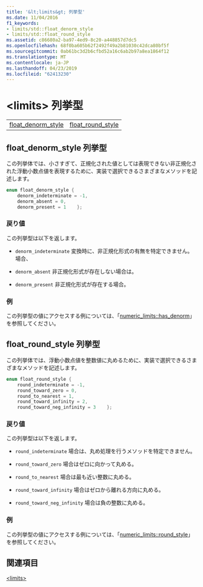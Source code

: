 ```yaml
---
title: '&lt;limits&gt; 列挙型'
ms.date: 11/04/2016
f1_keywords:
- limits/std::float_denorm_style
- limits/std::float_round_style
ms.assetid: c86680a2-ba97-4ed9-8c20-a448857d7dc5
ms.openlocfilehash: 68f0ba605b62f2492f49a2b81030c42dca80bf5f
ms.sourcegitcommit: 0ab61bc3d2b6cfbd52a16c6ab2b97a8ea1864f12
ms.translationtype: MT
ms.contentlocale: ja-JP
ms.lasthandoff: 04/23/2019
ms.locfileid: "62413230"
---
```

# <a name="ltlimitsgt-enums"></a>&lt;limits&gt; 列挙型

|||
|-|-|
|[float_denorm_style](#float_denorm_style)|[float_round_style](#float_round_style)|

## <a name="float_denorm_style"></a>  float_denorm_style 列挙型

この列挙体では、小さすぎて、正規化された値としては表現できない非正規化された浮動小数点値を表現するために、実装で選択できるさまざまなメソッドを記述します。

```cpp
enum float_denorm_style {
    denorm_indeterminate = -1,
    denorm_absent = 0,
    denorm_present = 1    };
```

### <a name="return-value"></a>戻り値

この列挙型は以下を返します。

- `denorm_indeterminate` 変換時に、非正規化形式の有無を特定できません。 場合、

- `denorm_absent` 非正規化形式が存在しない場合は。

- `denorm_present` 非正規化形式が存在する場合。

### <a name="example"></a>例

この列挙型の値にアクセスする例については、「[numeric_limits::has_denorm](../standard-library/numeric-limits-class.md#has_denorm)」を参照してください。

## <a name="float_round_style"></a>  float_round_style 列挙型

この列挙体では、浮動小数点値を整数値に丸めるために、実装で選択できるさまざまなメソッドを記述します。

```cpp
enum float_round_style {
    round_indeterminate = -1,
    round_toward_zero = 0,
    round_to_nearest = 1,
    round_toward_infinity = 2,
    round_toward_neg_infinity = 3    };
```

### <a name="return-value"></a>戻り値

この列挙型は以下を返します。

- `round_indeterminate` 場合は、丸め処理を行うメソッドを特定できません。

- `round_toward_zero` 場合はゼロに向かって丸める。

- `round_to_nearest` 場合は最も近い整数に丸める。

- `round_toward_infinity` 場合はゼロから離れる方向に丸める。

- `round_toward_neg_infinity` 場合は負の整数に丸める。

### <a name="example"></a>例

この列挙型の値にアクセスする例については、「[numeric_limits::round_style](../standard-library/numeric-limits-class.md#round_style)」を参照してください。

## <a name="see-also"></a>関連項目

[\<limits>](../standard-library/limits.md)<br/>
